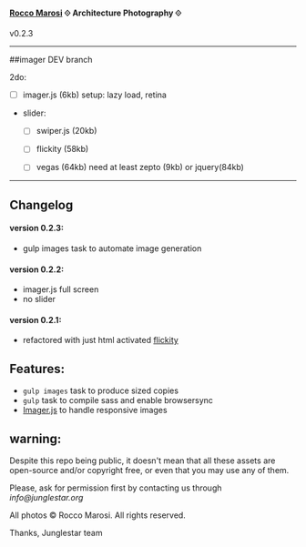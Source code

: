 #### [Rocco Marosi](http://roccomarosi.com) ⟐ Architecture Photography ⟐
v0.2.3
- - - -

##imager DEV branch

2do:

- [ ] imager.js (6kb) setup: lazy load, retina

- slider:
    - [ ] swiper.js (20kb) 
    - [ ] flickity (58kb)
    - [ ] vegas (64kb) need at least zepto (9kb) or jquery(84kb)

    

- - - -

## Changelog

#### version 0.2.3:
- gulp images task to automate image generation

#### version 0.2.2:
 - imager.js full screen
 - no slider

#### version 0.2.1:
- refactored with just html activated [flickity](http://flickity.metafizzy.co/)


## Features:

- `gulp images` task to produce sized copies
- `gulp` task to compile sass and enable browsersync
- [Imager.js](https://github.com/BBC-News/Imager.js/) to handle responsive images



## warning:

Despite this repo being public, it doesn't mean that all these assets are open-source and/or copyright free, or even that you may use any of them.

Please, ask for permission first by contacting us through _info@junglestar.org_

All photos © Rocco Marosi. All rights reserved.

Thanks, Junglestar team
